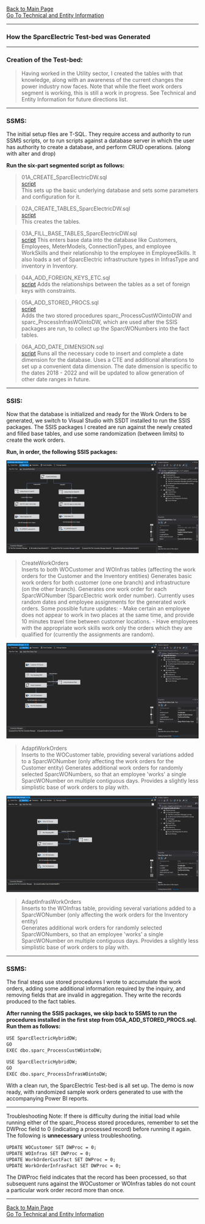 [Back to Main Page](index.md)   
[Go To Technical and Entity Information](technical.md)  

---  
### How the SparcElectric Test-bed was Generated
---  


### Creation of the Test-bed:

>Having worked in the Utility sector, I created the tables with that knowledge, along with an awareness of the current changes the power industry now faces. Note that while the fleet work orders segment is working, this is still a work in progress. See Technical and Entity Information for future directions list.

---


### SSMS:
The initial setup files are T-SQL. They require access and authority to run SSMS scripts, or to run scripts against a database server in which the user has authority to create a database, and perform CRUD operations. (along with alter and drop)  


**Run the six-part segmented script as follows:**

> 01A_CREATE_SparcElectricDW.sql  
[script](https://github.com/GraceLoggins/SparcElectric/blob/main/database%20scripts/01A_CREATE_SparcElectricDW.sql)  
This sets up the basic underlying database and sets some parameters and configuration for it.

> 02A_CREATE_TABLES_SparcElectricDW.sql  
[script](https://github.com/GraceLoggins/SparcElectric/blob/site/database%20scripts/02A_CREATE_TABLES_SparcElectricDW.sql)  
This creates the tables.

> 03A_FILL_BASE_TABLES_SparcElectricDW.sql  
[script](https://github.com/GraceLoggins/SparcElectric/blob/main/database%20scripts/03A_FILL_BASE_TABLES_SparcElectricDW.sql)
This enters base data into the database like Customers, Employees, MeterModels, ConnectionTypes, and employee WorkSkills and their relationship to the employee in EmployeeSkills. It also loads a set of SparcElectric infrastructure types in InfrasType and inventory in Inventory.

> 04A_ADD_FOREIGN_KEYS_ETC.sql  
[script](https://github.com/GraceLoggins/SparcElectric/blob/main/database%20scripts/04A_ADD_FOREIGN_KEYS_ETC.sql)
Adds the relationships between the tables as a set of foreign keys with constraints.

> 05A_ADD_STORED_PROCS.sql  
[script](https://github.com/GraceLoggins/SparcElectric/blob/site/database%20scripts/05A_ADD_STORED_PROCS.sql)  
Adds the two stored procedures sparc_ProcessCustWOintoDW and sparc_ProcessInfrasWOintoDW, which are used after the SSIS packages are run, to collect up the SparcWONumbers into the fact tables.

> 06A_ADD_DATE_DIMENSION.sql  
[script](https://github.com/GraceLoggins/SparcElectric/blob/main/database%20scripts/06A_ADD_DATE_DIMENSION.sql)
Runs all the necessary code to insert and complete a date dimension for the database.
    Uses a CTE and additional alterations to set up a convenient data dimension.
    The date dimension is specific to the dates 2018 - 2022 and will be updated to allow generation of other date ranges in future.

---


### SSIS:
Now that the database is initialized and ready for the Work Orders to be generated, we switch to Visual Studio with SSDT installed to run the SSIS packages. The SSIS packages I created are run against the newly created and filled base tables, and use some randomization (between limits) to create the work orders.  

**Run, in order, the following SSIS packages:**

![CreateWorkOrders](./ssis_pix/CreateWorkOrders.PNG)
> CreateWorkOrders  
Inserts to both WOCustomer and WOInfras tables (affecting the work orders for the Customer 
and the Inventory entities)
    Generates basic work orders for both customer (one one branch) and infrastructure (on the other branch). 
    Generates one work order for each SparcWONumber (SparcElectric work order number).
    Currently uses random dates and employee assignments for the generated work orders.
        Some possible future updates:
            - Make certain an employee does not appear to work in two places at the same time, and provide 10 minutes travel time between customer locations.
            - Have employees with the appropriate work skills work only the orders which they are qualified for (currently the assignments are random).

![AdaptWorkOrders](./ssis_pix/AdaptWorkOrders.PNG)
> AdaptWorkOrders  
Inserts to the WOCustomer table, providing several variations added to a SparcWONumber 
(only affecting the work orders for the Customer entity)
    Generates additional work orders for randomly selected SparcWONumbers, so that an employee 'works' a single SparcWONumber on multiple contiguous days. Provides a slightly less simplistic base of work orders to play with.

![AdaptInfrasWorkOrders](./ssis_pix/AdaptInfrasWorkOrders.PNG)
> AdaptInfrasWorkOrders  
Iinserts to the WOInfras table, providing several variations added to a SparcWONumber
(only affecting the work orders for the Inventory entity)  
Generates additional work orders for randomly selected SparcWONumbers, so that an employee 'works' a single SparcWONumber on multiple contiguous days. Provides a slightly less simplistic base of work orders to play with.

---

### SSMS:

The final steps use stored procedures I wrote to accumulate the work orders, adding some additional information required by the inquiry, and removing fields that are invalid in aggregation. They write the records produced to the fact tables.  

**After running the SSIS packages, we skip back to SSMS to run the procedures installed in the first step from 05A_ADD_STORED_PROCS.sql. Run them as follows:**

```
USE SparcElectricHybridDW;
GO
EXEC dbo.sparc_ProcessCustWOintoDW;
```

```
USE SparcElectricHybridDW;
GO
EXEC dbo.sparc_ProcessInfrasWOintoDW;
```

With a clean run, the SparcElectric Test-bed is all set up. The demo is now ready, with randomized sample work orders generated to use with the accompanying Power BI reports.

--- 
Troubleshooting Note:
If there is difficulty during the initial load while running either of the sparc_Process stored procedures, remember to set the DWProc field to 0 (indicating a processed record) before running it again.
The following is **unnecessary** unless troubleshooting.
```
UPDATE WOCustomer SET DWProc = 0;
UPDATE WOInfras SET DWProc = 0; 
UPDATE WorkOrderCustFact SET DWProc = 0;
UPDATE WorkOrderInfrasFact SET DWProc = 0;
```

The DWProc field indicates that the record has been processed, so that subsequent runs against the WOCustomer or WOInfras tables do not count a particular work order record more than once.

---


[Back to Main Page](index.md)  
[Go To Technical and Entity Information](technical.md)







